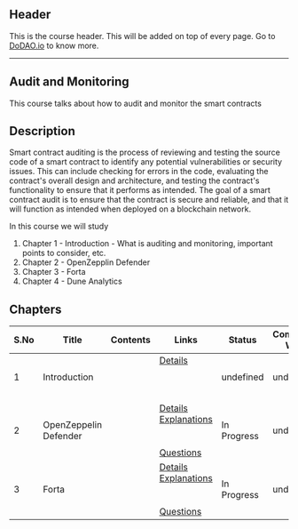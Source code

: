 ## Header
This is the course header. This will be added on top of every page. Go to [DoDAO.io](https://www.dodao.io) to know more.

 ---

 ## Audit and Monitoring
 This course talks about how to audit and monitor the smart contracts

 
 ## Description
 Smart contract auditing is the process of reviewing and testing the source code of a smart contract to identify any potential vulnerabilities or security issues. This can include checking for errors in the code, evaluating the contract's overall design and architecture, and testing the contract's functionality to ensure that it performs as intended. The goal of a smart contract audit is to ensure that the contract is secure and reliable, and that it will function as intended when deployed on a blockchain network.

In this course we will study
1. Chapter 1 - Introduction - What is auditing and monitoring, important points to consider, etc.
2. Chapter 2 - OpenZepplin Defender 
3. Chapter 3 - Forta
4. Chapter 4 - Dune Analytics
 
 ## Chapters
 
 | S.No        | Title       | Contents   | Links      | Status      | Completion Week |
 | ----------- | ----------- |----------- |----------- | ----------- | ----------- |
 | 1      | Introduction | | [Details](generated/topics/introduction.md) <br/>  <br/>  <br/>  <br/>  | undefined | undefined |
 | 2      | OpenZeppelin Defender | | [Details](generated/topics/openzeppelin-defender.md) <br/> [Explanations](generated/explanations/defender.md) <br/>  <br/>  <br/> [Questions](generated/questions/defender.md) | In Progress | undefined |
 | 3      | Forta | | [Details](generated/topics/forta.md) <br/> [Explanations](generated/explanations/forta.md) <br/>  <br/>  <br/> [Questions](generated/questions/forta.md) | In Progress | undefined | 
